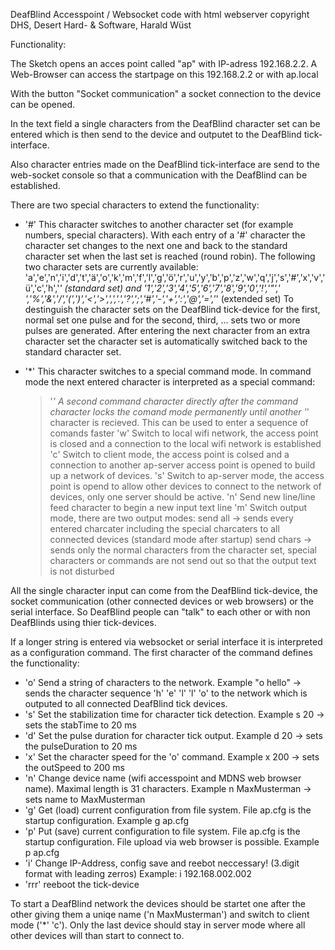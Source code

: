 DeafBlind Accesspoint / Websocket code with html webserver                                    copyright DHS, Desert Hard- & Software, Harald Wüst

Functionality:

The Sketch opens an acces point called "ap" with IP-adress 192.168.2.2.
A Web-Browser can access the startpage on this 192.168.2.2 or with ap.local

With the button "Socket communication" a socket connection to the device can be opened.

In the text field a single characters from the DeafBlind character set can be entered which is then send to the device and outputet to the DeafBlind tick-interface.

Also character entries made on the DeafBlind tick-interface are send to the web-socket console so that a communication with the DeafBlind can be established.

There are two special characters to extend the functionality:

- '#' This character switches to another character set (for example numbers, special characters). With each entry of a '#' character 
  the character set changes to the next one and back to the standard character set when the last set is reached (round robin).
  The following two character sets are currently available:
  'a','e','n','i','d','t','ä','o','k','m','f','l','g','ö','r','u','y','b','p','z','w','q','j','s','#','x','v','ü','c','h','*'  (standard set) and
  '1','2','3','4','5','6','7','8','9','0','!','"',' ','%','&','/','(',')','<','>',',','.','?',';','#','-','+',':','@','=','*'  (extended set)
  To destinguish the character sets on the DeafBlind tick-device for the first, normal set one pulse and for the second, third, ... sets two or more
  pulses are generated.
  After entering the next character from an extra character set the character set is automatically switched back to the standard character set.

- '*' This character switches to a special command mode. 
  In command mode the next entered character is interpreted as a special command:
  > '*' A second command character directly after the command character locks the comand mode permanently until another '*' character is recieved. This 
        can be used to enter a sequence of comands faster
  > 'w' Switch to local wifi network, the access point is closed and a connection to the local wifi network is established
  > 'c' Switch to client mode, the access point is colsed and a connection to another ap-server access point is opened to build up a network of devices.
  > 's' Switch to ap-server mode, the access point is opend to allow other devices to connect to the network of devices, only one server should be active.
  > 'n' Send new line/line feed character to begin a new input text line
  > 'm' Switch output mode, there are two output modes: 
        send all   -> sends every entered charcater including the special charcaters to all connected devices (standard mode after startup)
        send chars -> sends only the normal characters from the character set, special characters or commands are not send out 
        so that the output text is not disturbed

All the single character input can come from the DeafBlind tick-device, the socket communication (other connected devices or web browsers) or the serial interface. So DeafBlind people can "talk" to each other or with non DeafBlinds using thier tick-devices.

If a longer string is entered via websocket or serial interface it is interpreted as a configuration command.
The first character of the command defines the functionality:

- 'o'   Send a string of characters to the network. Example "o hello" -> sends the character sequence  'h' 'e' 'l' 'l' 'o'  to the network 
        which is outputed to all connected DeafBlind tick devices.
- 's'   Set the stabilization time for character tick detection. Example s 20 -> sets the stabTime to 20 ms
- 'd'   Set the pulse duration for character tick output. Example d 20 -> sets the pulseDuration to 20 ms
- 'x'   Set the character speed for the 'o' command. Example x 200 -> sets the outSpeed to 200 ms
- 'n'   Change device name (wifi accesspoint and MDNS web browser name). Maximal length is 31 characters. Example n MaxMusterman -> sets name to MaxMusterman
- 'g'   Get (load) current configuration from file system. File ap.cfg is the startup configuration. Example g ap.cfg
- 'p'   Put (save) current configuration to file system. File ap.cfg is the startup configuration. File upload via web browser is possible. Example p ap.cfg
- 'i'   Change IP-Address, config save and reebot neccessary! (3.digit format with leading zerros) Example: i 192.168.002.002
- 'rrr' reeboot the tick-device


To start a DeafBlind network the devices should be startet one after the other giving them a uniqe name ('n MaxMusterman') and switch to client mode ('*' 'c'). Only the last device should stay in server mode where all other devices will than start to connect to.
